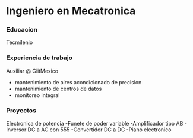 # Ingeniero en Mecatronica

### Educacion
Tecmilenio

### Experiencia de trabajo
Auxiliar @ GiitMexico
- mantenimiento de aires acondicionado de precision
- mantenimiento de centros de datos
- monitoreo integral

### Proyectos
Electronica de potencia
-Funete de poder variable
-Amplificador tipo AB
-Inversor DC a AC con 555
-Convertidor DC a DC
-Piano electronico
